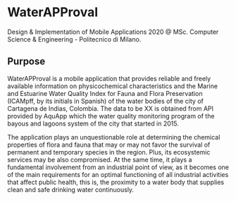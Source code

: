 # WaterAPProval
Design &amp; Implementation of Mobile Applications 2020 @ MSc. Computer Science &amp; Engineering - Politecnico di Milano.


## Purpose

WaterAPProval is a mobile application that provides reliable and freely available information on physicochemical characteristics and the Marine and Estuarine Water Quality Index for Fauna and Flora Preservation (ICAMpff, by its initials in Spanish) of the water bodies of the city of Cartagena de Indias, Colombia.  The data to be XX is obtained from API provided by AquApp which the water quality monitoring program of the bayous and lagoons system of the city that started in 2015.

The application plays an unquestionable role at determining the chemical properties of flora and fauna that may or may not favor the survival of permanent and temporary species in the region. Plus, its ecosystemic services may be also compromised. At the same time, it plays a fundamental involvement from an industrial point of view, as it becomes one of the main requirements for an optimal functioning of all industrial activities that affect public health, this is, the proximity to a water body that supplies clean and safe drinking water continuously.
